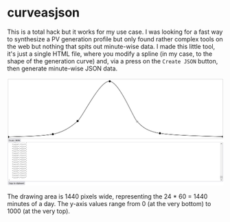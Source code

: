 # curveasjson

This is a total hack but it works for my use case. I was looking for a fast way to synthesize a PV generation profile but only found rather complex tools on the web but nothing that spits out minute-wise data. I made this little tool, it's just a single HTML file, where you modify a spline (in my case, to the shape of the generation curve) and, via a press on the `Create JSON` button, then generate minute-wise JSON data. 

![](screenshot.png)

The drawing area is 1440 pixels wide, representing the 24 * 60 = 1440 minutes of a day. The y-axis values range from 0 (at the very bottom) to 1000 (at the very top).



